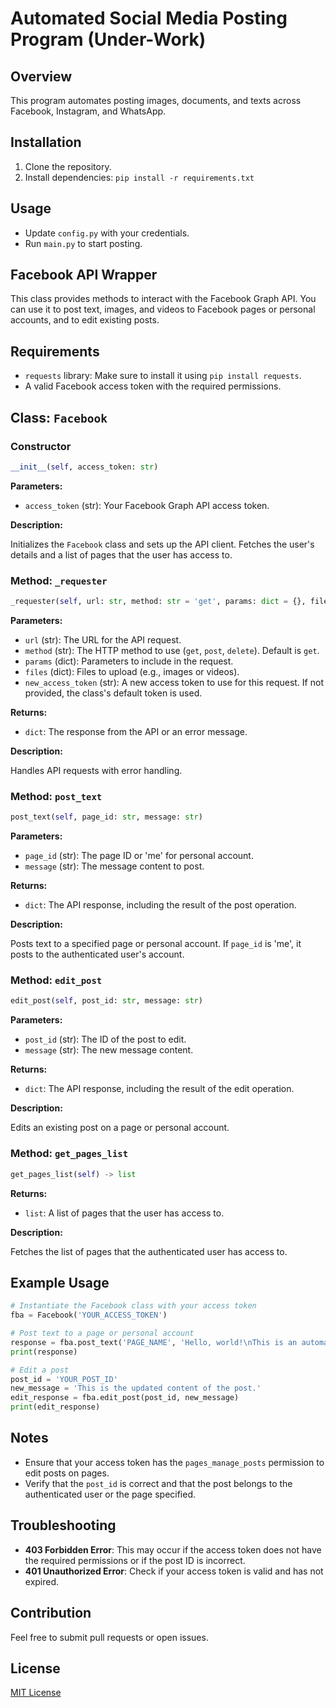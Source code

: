 # Automated Social Media Posting Program (Under-Work)

## Overview
This program automates posting images, documents, and texts across Facebook, Instagram, and WhatsApp.

## Installation
1. Clone the repository.
2. Install dependencies: `pip install -r requirements.txt`

## Usage
- Update `config.py` with your credentials.
- Run `main.py` to start posting.


## Facebook API Wrapper

This class provides methods to interact with the Facebook Graph API. You can use it to post text, images, and videos to Facebook pages or personal accounts, and to edit existing posts.

## Requirements

- `requests` library: Make sure to install it using `pip install requests`.
- A valid Facebook access token with the required permissions.

## Class: `Facebook`

### Constructor

```python
__init__(self, access_token: str)
```

**Parameters:**

- `access_token` (str): Your Facebook Graph API access token.

**Description:**

Initializes the `Facebook` class and sets up the API client. Fetches the user's details and a list of pages that the user has access to.

### Method: `_requester`

```python
_requester(self, url: str, method: str = 'get', params: dict = {}, files: dict = {}, new_access_token: str = '')
```

**Parameters:**

- `url` (str): The URL for the API request.
- `method` (str): The HTTP method to use (`get`, `post`, `delete`). Default is `get`.
- `params` (dict): Parameters to include in the request.
- `files` (dict): Files to upload (e.g., images or videos).
- `new_access_token` (str): A new access token to use for this request. If not provided, the class's default token is used.

**Returns:**

- `dict`: The response from the API or an error message.

**Description:**

Handles API requests with error handling.

### Method: `post_text`

```python
post_text(self, page_id: str, message: str)
```

**Parameters:**

- `page_id` (str): The page ID or 'me' for personal account.
- `message` (str): The message content to post.

**Returns:**

- `dict`: The API response, including the result of the post operation.

**Description:**

Posts text to a specified page or personal account. If `page_id` is 'me', it posts to the authenticated user's account.

### Method: `edit_post`

```python
edit_post(self, post_id: str, message: str)
```

**Parameters:**

- `post_id` (str): The ID of the post to edit.
- `message` (str): The new message content.

**Returns:**

- `dict`: The API response, including the result of the edit operation.

**Description:**

Edits an existing post on a page or personal account. 

### Method: `get_pages_list`

```python
get_pages_list(self) -> list
```

**Returns:**

- `list`: A list of pages that the user has access to.

**Description:**

Fetches the list of pages that the authenticated user has access to.

## Example Usage

```python
# Instantiate the Facebook class with your access token
fba = Facebook('YOUR_ACCESS_TOKEN')

# Post text to a page or personal account
response = fba.post_text('PAGE_NAME', 'Hello, world!\nThis is an automated post generated by the python script.')
print(response)

# Edit a post
post_id = 'YOUR_POST_ID'
new_message = 'This is the updated content of the post.'
edit_response = fba.edit_post(post_id, new_message)
print(edit_response)
```

## Notes

- Ensure that your access token has the `pages_manage_posts` permission to edit posts on pages.
- Verify that the `post_id` is correct and that the post belongs to the authenticated user or the page specified.

## Troubleshooting

- **403 Forbidden Error**: This may occur if the access token does not have the required permissions or if the post ID is incorrect.
- **401 Unauthorized Error**: Check if your access token is valid and has not expired.



## Contribution
Feel free to submit pull requests or open issues.

## License
[MIT License](LICENSE)

